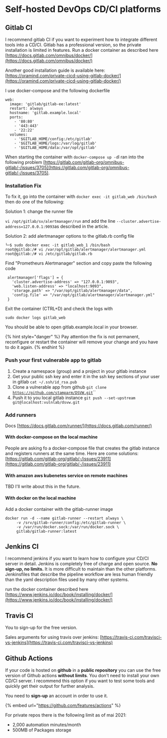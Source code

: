 # Self-hosted DevOps CD/CI platforms

## Gitlab CI

I recommend gitlab CI if you want to experiment how to integrate different tools into a CD/CI. Gitlab has a professional version, so the private installation is limited in features. Run a docker container as described here [https://docs.gitlab.com/omnibus/docker/](https://docs.gitlab.com/omnibus/docker/)

Another good installation guide is available here: [https://oramind.com/private-cicd-using-gitlab-docker/](https://oramind.com/private-cicd-using-gitlab-docker/)

I use docker-compose and the following dockerfile

```text
web:
  image: 'gitlab/gitlab-ee:latest'
  restart: always
  hostname: 'gitlab.example.local'
  ports:
    - '80:80'
    - '443:443'
    - '22:22'
  volumes:
    - '$GITLAB_HOME/config:/etc/gitlab'
    - '$GITLAB_HOME/logs:/var/log/gitlab'
    - '$GITLAB_HOME/data:/var/opt/gitlab'
```

When starting the container with `docker-compose up -d`I ran into the following  problem [https://gitlab.com/gitlab-org/omnibus-gitlab/-/issues/3705](https://gitlab.com/gitlab-org/omnibus-gitlab/-/issues/3705).

### Installation Fix

To fix it, go into the container with `docker exec -it gitlab_web /bin/bash` then do one of the following:

Solution 1: change the runner file

`vi /opt/gitlab/sv/alertmanager/run` and add the line `--cluster.advertise-address=127.0.0.1:9093`as described in the article. 

Solution 2: add alertmanager options to the gitlab.rb config file

```text
└─$ sudo docker exec -it gitlab_web_1 /bin/bash
root@gitlab:/# vi /var/opt/gitlab/alertmanager/alertmanager.yml
root@gitlab:/# vi /etc/gitlab/gitlab.rb
```

Find "Prometheurs Alertmanager" section and copy paste the following code

```text
 alertmanager['flags'] = {
   'cluster.advertise-address' => "127.0.0.1:9093",
   'web.listen-address' => "localhost:9093",
   'storage.path' => "/var/opt/gitlab/alertmanager/data",
   'config.file' => "/var/opt/gitlab/alertmanager/alertmanager.yml"
 }

```

Exit the container \(CTRL+D\) and check the logs with 

```text
sudo docker logs gitlab_web
```

You should be able to open gitlab.example.local in your browser.

{% hint style="danger" %}
Pay attention the fix is not permanent, reconfigure or restart the container will remove your change and you have to do it again.
{% endhint %}

### Push your first vulnerable app to gitlab

1. Create a namespace \(group\) and a project in your gitlab instance
2. Get your public ssh key and enter it in the ssh key sections of your user in gitlab `cat ~/.ssh/id_rsa.pub`
3. Clone a vulnerable app from github `git clone` [`https://github.com/stamparm/DSVW.git`](https://github.com/stamparm/DSVW.git)\`\`
4. Push it to you local gitlab instance `git push --set-upstream git@localhost:vulnlab/dsvw.git`

### Add runners

Docs [https://docs.gitlab.com/runner/](https://docs.gitlab.com/runner/)

#### With docker-compose on the local machine

People are asking fo a docker-compose file that creates the gitlab instance and registers runners at the same time. Here are come solutions: [https://gitlab.com/gitlab-org/gitlab/-/issues/23911](https://gitlab.com/gitlab-org/gitlab/-/issues/23911)

#### With amazon aws kubenetes service on remote machines

TBD I'll write about this in the future.

#### With docker on the local machine

Add a docker container with the gitlab-runner image

```text
docker run -d --name gitlab-runner --restart always \
     -v /srv/gitlab-runner/config:/etc/gitlab-runner \
     -v /var/run/docker.sock:/var/run/docker.sock \
     gitlab/gitlab-runner:latest
```

## Jenkins CI

I recommend jenkins if you want to learn how to configure your CD/CI server in detail. Jenkins is completely free of charge and open source. **No sign-up, no limits.** It is more difficult to maintain than the other platforms. Jenkinsfiles that describe the pipeline workflow are less human friendly than the yaml description files used by many other systems.

run the docker container described here [https://www.jenkins.io/doc/book/installing/docker/](https://www.jenkins.io/doc/book/installing/docker/)

## Travis CI

You to sign-up for the free version.

Sales arguments for using travis over jenkins: [https://travis-ci.com/travisci-vs-jenkins](https://travis-ci.com/travisci-vs-jenkins)

## Github Actions

If your code is hosted on **github** in a  **public repository** you can use the free version of Github actions **without limits**. You don't need to install your own CD/CI server. I recommend this option if you want to test some tools and quickly get their output for further analysis.

You need to **sign-up** an account in order to use it.

{% embed url="https://github.com/features/actions" %}

For private repos there is the following limit as of mai 2021:

* 2,000 automation minutes/month
* 500MB of Packages storage

